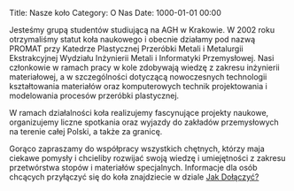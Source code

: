 Title: Nasze koło
Category: O Nas
Date: 1000-01-01 00:00

Jesteśmy grupą studentów studiującą na AGH w Krakowie.
W 2002 roku otrzymaliśmy statut koła naukowego i obecnie działamy pod nazwą PROMAT przy Katedrze Plastycznej Przeróbki Metali i Metalurgii Ekstrakcyjnej Wydziału Inżynierii Metali i Informatyki Przemysłowej.
Nasi członkowie w ramach pracy w kole zdobywają wiedzę z zakresu inżynierii materiałowej, a w szczególności dotyczącą nowoczesnych technologii kształtowania materiałów oraz komputerowych technik projektowania i modelowania procesów przeróbki plastycznej.

W ramach działalności koła realizujemy fascynujące projekty naukowe,
organizujemy liczne spotkania oraz wyjazdy do zakładów przemysłowych na terenie całej Polski, a także za granicę.

Gorąco zapraszamy do współpracy wszystkich chętnych, którzy maja ciekawe pomysły i chcieliby rozwijać swoją wiedzę i umiejętności z zakresu przetwórstwa stopów i materiałów specjalnych.
Informacje dla osób chcących przyłączyć się do koła znajdziecie w dziale [Jak Dołączyć?](pages/jak-dolaczyc.html)
